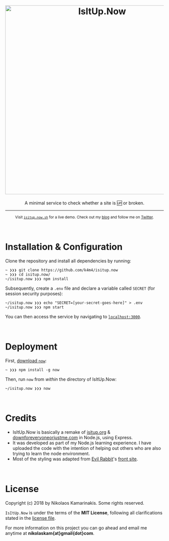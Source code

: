 <h1 align="center">
	<img width="600" src="https://nikolaskama.me/content/images/2018/02/isitup.png" alt="IsItUp.Now">
</h1>

<p align="center">A minimal service to check whether a site is 🆙 or broken.</p>

---

<p align="center">
	<sub>Visit <a href="https://isitup.now.sh"><code>isitup.now.sh</code></a> for a live demo. Check out my <a href="https://nikolaskama.me">blog</a> and follow me on <a href="https://twitter.com/nikolaskama">Twitter</a>.</sub>
</p>


<br>

# Installation & Configuration

Clone the repository and install all dependencies by running:

```
~ ❯❯❯ git clone https://github.com/k4m4/isitup.now
~ ❯❯❯ cd isitup.now/
~/isitup.now ❯❯❯ npm install
```

Subsequently, create a `.env` file and declare a variable called `SECRET` (for session security purposes):

```
~/isitup.now ❯❯❯ echo "SECRET=[your-secret-goes-here]" > .env
~/isitup.now ❯❯❯ npm start
```

You can then access the service by navigating to [`localhost:3000`](http://localhost:3000/).


<br>

# Deployment

First, [download `now`](https://zeit.co/download):

```
~ ❯❯❯ npm install -g now
```

Then, run `now` from *within* the directory of IsItUp.Now:

```
~/isitup.now ❯❯❯ now
```


<br>

# Credits

- IsItUp.Now is basically a remake of [isitup.org](https://github.com/sjparkinson/isitup.org) & [downforeveryoneorjustme.com](http://downforeveryoneorjustme.com) in Node.js, using Express. 
- It was developed as part of my Node.js learning experience. I have uploaded the code with the intention of helping out others who are also trying to learn the node environment.
- Most of the styling was adapted from [Evil Rabbit](https://twitter.com/evilrabbit_)'s [front site](https://github.com/evilrabbit/front).


<br>

# License

Copyright (c) 2018 by Nikolaos Kamarinakis. Some rights reserved.

`IsItUp.Now` is under the terms of the **MIT License**, following all clarifications stated in the [license file](license.md).

For more information on this project you can go ahead and email me anytime at **nikolaskam{at}gmail{dot}com**.